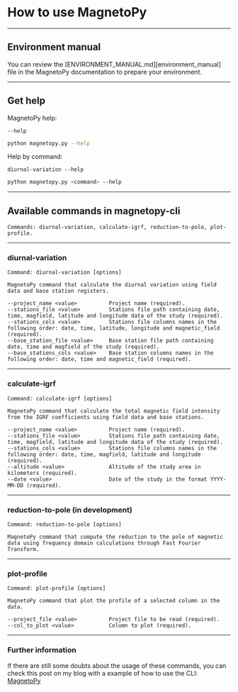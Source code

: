 # How to use MagnetoPy

---
## Environment manual
You can review the [ENVIRONMENT_MANUAL.md][environment_manual] file in the MagnetoPy documentation to prepare your environment.

---
## Get help
MagnetoPy help:

    --help

```sh
python magnetopy.py --help
```

Help by command:

    diurnal-variation --help

```sh
python magnetopy.py <command> --help
```

---
## Available commands in magnetopy-cli
    Commands: diurnal-variation, calculate-igrf, reduction-to-pole, plot-profile.

___
### diurnal-variation
    Command: diurnal-variation [options]

    MagnetoPy command that calculate the diurnal variation using field data and base station registers.

    --project_name <value>          Project name (required).
    --stations_file <value>         Stations file path containing date, time, magfield, latitude and longitude data of the study (required).
    --stations_cols <value>         Stations file columns names in the following order: date, time, latitude, longitude and magnetic_field (required).
    --base_station_file <value>     Base station file path containing date, time and magfield of the study (required).
    --base_stations_cols <value>    Base station columns names in the following order: date, time and magnetic_field (required).

___
### calculate-igrf
    Command: calculate-igrf [options]

    MagnetoPy command that calculate the total magnetic field intensity from the IGRF coefficients using field data and base stations.

    --project_name <value>          Project name (required).
    --stations_file <value>         Stations file path containing date, time, magfield, latitude and longitude data of the study (required).
    --stations_cols <value>         Stations file columns names in the following order: date, time, magfield, latitude and longitude (required).
    --altitude <value>              Altitude of the study area in kilometers (required).
    --date <value>                  Date of the study in the format YYYY-MM-DD (required).
    
___
### reduction-to-pole (in development)
    Command: reduction-to-pole [options]

    MagnetoPy command that compute the reduction to the pole of magnetic data using frequency domain calculations through Fast Fourier Transform.

___
### plot-profile
    Command: plot-profile [options]

    MagnetoPy command that plot the profile of a selected column in the data.

    --project_file <value>          Project file to be read (required).
    --col_to_plot <value>           Column to plot (required).

___
### Further information
If there are still some doubts about the usage of these commands, you can check this post on my blog with a example of how to use the CLI:
[MagnetoPy](https://jcbucio.github.io/portafolio/MagnetoPy)